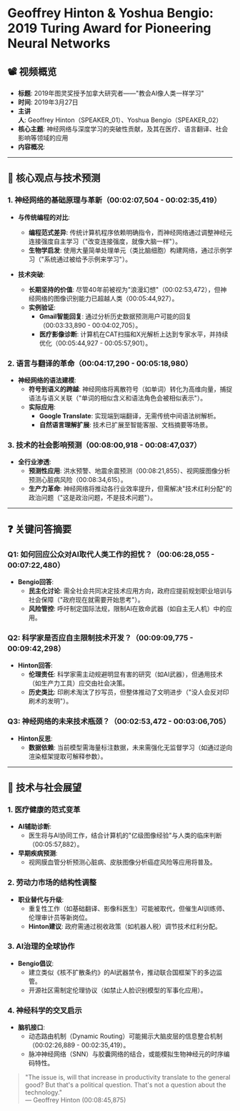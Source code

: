 # Geoffrey Hinton & Yoshua Bengio: 2019 Turing Award for Pioneering Neural Networks

## 📽️ 视频概览
- **标题**: 2019年图灵奖授予加拿大研究者——"教会AI像人类一样学习"  
- **时间**: 2019年3月27日  
- **主讲人**: Geoffrey Hinton（SPEAKER_01）、Yoshua Bengio（SPEAKER_02）  
- **核心主题**: 神经网络与深度学习的突破性贡献，及其在医疗、语言翻译、社会影响等领域的应用  
- **内容概况**:
---

## 🎯 核心观点与技术预测

### 1. **神经网络的基础原理与革新（00:02:07,504 - 00:02:35,419）**
- **与传统编程的对比**:
  - **编程范式差异**: 传统计算机程序依赖明确指令，而神经网络通过调整神经元连接强度自主学习（"改变连接强度，就像大脑一样"）。
  - **生物学启发**: 使用大量简单处理单元（类比脑细胞）构建网络，通过示例学习（"系统通过被给予示例来学习"）。
  
- **技术突破**:
  - **长期坚持的价值**: 尽管40年前被视为"浪漫幻想"（00:02:53,472），但神经网络的图像识别能力已超越人类（00:05:44,927）。
  - **实例验证**:
    - **Gmail智能回复**: 通过分析历史数据预测用户可能的回复（00:03:33,890 - 00:04:02,705）。
    - **医疗影像诊断**: 计算机在CAT扫描和X光解析上达到专家水平，并持续优化（00:05:44,927 - 00:05:57,901）。

### 2. **语言与翻译的革命（00:04:17,290 - 00:05:18,980）**
- **神经网络的语法建模**:
  - **符号到语义的跨越**: 神经网络将离散符号（如单词）转化为高维向量，捕捉语法与语义关联（"单词的相似含义和语法角色会被相似表示"）。
  - **实际应用**:
    - **Google Translate**: 实现端到端翻译，无需传统中间语法树解析。
    - **自然语言理解扩展**: 技术已扩展至智能客服、文档摘要等场景。

### 3. **技术的社会影响预测（00:08:00,918 - 00:08:47,037）**
- **全行业渗透**:
  - **预测性应用**: 洪水预警、地震余震预测（00:08:21,855）、视网膜图像分析预测心脏病风险（00:08:34,615）。
  - **生产力革命**: 神经网络将推动各行业效率提升，但需解决"技术红利分配"的政治问题（"这是政治问题，不是技术问题"）。

---

## ❓ 关键问答摘要

### Q1: 如何回应公众对AI取代人类工作的担忧？（00:06:28,055 - 00:07:22,480）
- **Bengio回答**:
  - **民主化讨论**: 需全社会共同决定技术应用方向，政府应提前规划职业培训与社会保障（"政府现在就需要开始思考"）。
  - **风险管控**: 呼吁制定国际法规，限制AI在致命武器（如自主无人机）中的应用。

### Q2: 科学家是否应自主限制技术开发？（00:09:09,775 - 00:09:42,298）
- **Hinton回答**:
  - **伦理责任**: 科学家需主动规避明显有害的研究（如AI武器），但通用技术（如生产力工具）应交由社会决策。
  - **历史类比**: 印刷术淘汰了抄写员，但整体推动了文明进步（"没人会反对印刷术的发明"）。

### Q3: 神经网络的未来技术瓶颈？（00:02:53,472 - 00:03:06,705）
- **Hinton反思**:
  - **数据依赖**: 当前模型需海量标注数据，未来需强化无监督学习（如通过逆向渲染框架提取可解释参数）。

---

## 🔮 技术与社会展望

### 1. **医疗健康的范式变革**
- **AI辅助诊断**:
  - 医生将与AI协同工作，结合计算机的"亿级图像经验"与人类的临床判断（00:05:57,882）。
- **早期疾病预测**:
  - 视网膜血管分析预测心脏病、皮肤图像分析癌症风险等应用将普及。

### 2. **劳动力市场的结构性调整**
- **职业替代与升级**:
  - 重复性工作（如基础翻译、影像科医生）可能被取代，但催生AI训练师、伦理审计员等新岗位。
  - **Hinton建议**: 政府需通过税收政策（如机器人税）调节技术红利分配。

### 3. **AI治理的全球协作**
- **Bengio倡议**:
  - 建立类似《核不扩散条约》的AI武器禁令，推动联合国框架下的多边监管。
  - 开源社区需制定伦理协议（如禁止人脸识别模型的军事化应用）。

### 4. **神经科学的交叉启示**
- **脑机接口**:
  - 动态路由机制（Dynamic Routing）可能揭示大脑皮层的信息整合机制（00:02:26,889 - 00:02:35,419）。
  - 脉冲神经网络（SNN）与胶囊网络的结合，或能模拟生物神经元的时序编码特性。

> "The issue is, will that increase in productivity translate to the general good? But that's a political question. That's not a question about the technology."  
> — Geoffrey Hinton (00:08:45,875)
